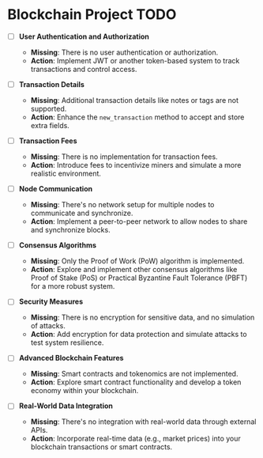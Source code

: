# Blockchain Project TODO

- [ ] **User Authentication and Authorization**
  - **Missing**: There is no user authentication or authorization.
  - **Action**: Implement JWT or another token-based system to track transactions and control access.

- [ ] **Transaction Details**
  - **Missing**: Additional transaction details like notes or tags are not supported.
  - **Action**: Enhance the `new_transaction` method to accept and store extra fields.

- [ ] **Transaction Fees**
  - **Missing**: There is no implementation for transaction fees.
  - **Action**: Introduce fees to incentivize miners and simulate a more realistic environment.

- [ ] **Node Communication**
  - **Missing**: There's no network setup for multiple nodes to communicate and synchronize.
  - **Action**: Implement a peer-to-peer network to allow nodes to share and synchronize blocks.

- [ ] **Consensus Algorithms**
  - **Missing**: Only the Proof of Work (PoW) algorithm is implemented.
  - **Action**: Explore and implement other consensus algorithms like Proof of Stake (PoS) or Practical Byzantine Fault Tolerance (PBFT) for a more robust system.

- [ ] **Security Measures**
  - **Missing**: There is no encryption for sensitive data, and no simulation of attacks.
  - **Action**: Add encryption for data protection and simulate attacks to test system resilience.

- [ ] **Advanced Blockchain Features**
  - **Missing**: Smart contracts and tokenomics are not implemented.
  - **Action**: Explore smart contract functionality and develop a token economy within your blockchain.

- [ ] **Real-World Data Integration**
  - **Missing**: There's no integration with real-world data through external APIs.
  - **Action**: Incorporate real-time data (e.g., market prices) into your blockchain transactions or smart contracts.
